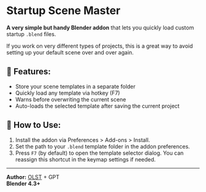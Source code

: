 # Startup Scene Master

**A very simple but handy Blender addon** that lets you quickly load custom startup `.blend` files.

If you work on very different types of projects, this is a great way to avoid setting up your default scene over and over again.

## 🔧 Features:
- Store your scene templates in a separate folder
- Quickly load any template via hotkey (F7)
- Warns before overwriting the current scene
- Auto-loads the selected template after saving the current project

## 📁 How to Use:
1. Install the addon via Preferences > Add-ons > Install.
2. Set the path to your `.blend` template folder in the addon preferences.
3. Press `F7` (by default) to open the template selector dialog. You can reassign this shortcut in the keymap settings if needed.


---

**Author:** [OLST](https://github.com/OlstFlow) + GPT  
**Blender 4.3+**

